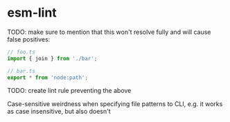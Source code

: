 # esm-lint

TODO: make sure to mention that this won't resolve fully and will cause false positives:

```ts
// foo.ts
import { join } from './bar';

// bar.ts
export * from 'node:path';
```

TODO: create lint rule preventing the above

Case-sensitive weirdness when specifying file patterns to CLI, e.g. it works as case insensitive, but also doesn't
